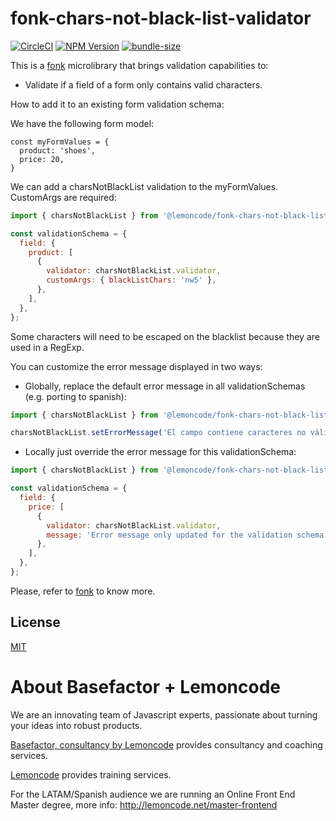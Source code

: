 # fonk-chars-not-black-list-validator

[![CircleCI](https://badgen.net/github/status/Lemoncode/fonk-chars-not-black-list-validator/master?icon=circleci&label=circleci)](https://circleci.com/gh/Lemoncode/fonk-chars-not-black-list-validator/tree/master)
[![NPM Version](https://badgen.net/npm/v/@lemoncode/fonk-chars-not-black-list-validator?icon=npm&label=npm)](https://www.npmjs.com/package/@lemoncode/fonk-chars-not-black-list-validator)
[![bundle-size](https://badgen.net/bundlephobia/min/@lemoncode/fonk-chars-not-black-list-validator)](https://bundlephobia.com/result?p=@lemoncode/fonk-chars-not-black-list-validator)

This is a [fonk](https://github.com/Lemoncode/fonk) microlibrary that brings validation capabilities to:

- Validate if a field of a form only contains valid characters.

How to add it to an existing form validation schema:

We have the following form model:

```
const myFormValues = {
  product: 'shoes',
  price: 20,
}
```

We can add a charsNotBlackList validation to the myFormValues. CustomArgs are required:

```javascript
import { charsNotBlackList } from '@lemoncode/fonk-chars-not-black-list-validator';

const validationSchema = {
  field: {
    product: [
      {
        validator: charsNotBlackList.validator,
        customArgs: { blackListChars: 'nw5' },
      },
    ],
  },
};
```

Some characters will need to be escaped on the blacklist because they are used in a RegExp.

You can customize the error message displayed in two ways:

- Globally, replace the default error message in all validationSchemas (e.g. porting to spanish):

```javascript
import { charsNotBlackList } from '@lemoncode/fonk-chars-not-black-list-validator';

charsNotBlackList.setErrorMessage('El campo contiene caracteres no válidos.');
```

- Locally just override the error message for this validationSchema:

```javascript
import { charsNotBlackList } from '@lemoncode/fonk-chars-not-black-list-validator';

const validationSchema = {
  field: {
    price: [
      {
        validator: charsNotBlackList.validator,
        message: 'Error message only updated for the validation schema',
      },
    ],
  },
};
```

Please, refer to [fonk](https://github.com/Lemoncode/fonk) to know more.

## License

[MIT](./LICENSE)

# About Basefactor + Lemoncode

We are an innovating team of Javascript experts, passionate about turning your ideas into robust products.

[Basefactor, consultancy by Lemoncode](http://www.basefactor.com) provides consultancy and coaching services.

[Lemoncode](http://lemoncode.net/services/en/#en-home) provides training services.

For the LATAM/Spanish audience we are running an Online Front End Master degree, more info: http://lemoncode.net/master-frontend
